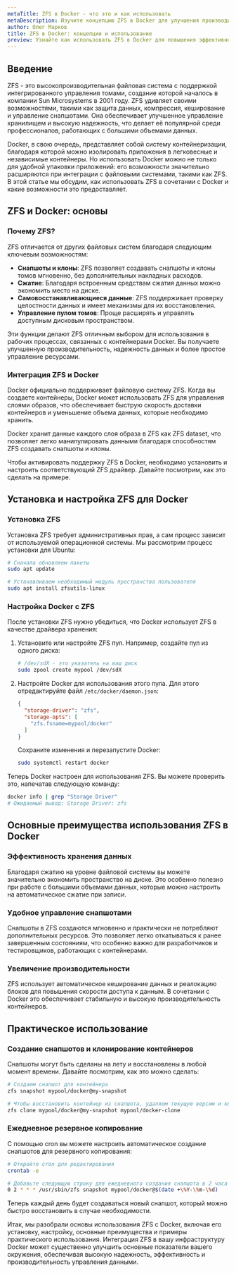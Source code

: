 ```yaml
---
metaTitle: ZFS в Docker - что это и как использовать
metaDescription: Изучите концепцию ZFS в Docker для улучшения производительности и надежности контейнеров рассмотрите возможности интеграции и примеры использования
author: Олег Марков
title: ZFS в Docker: концепции и использование
preview: Узнайте как использовать ZFS в Docker для повышения эффективности контейнеризации примеры и особенности интеграции помогут вам освоить технологию
---
```


## Введение

ZFS - это высокопроизводительная файловая система с поддержкой интегрированного управления томами, создание которой началось в компании Sun Microsystems в 2001 году. ZFS удивляет своими возможностями, такими как защита данных, компрессия, кеширование и управление снапшотами. Она обеспечивает улучшенное управление хранилищем и высокую надежность, что делает её популярной среди профессионалов, работающих с большими объемами данных.

Docker, в свою очередь, представляет собой систему контейнеризации, благодаря которой можно изолировать приложения в легковесные и независимые контейнеры. Но использовать Docker можно не только для удобной упаковки приложений: его возможности значительно расширяются при интеграции с файловыми системами, такими как ZFS. В этой статье мы обсудим, как использовать ZFS в сочетании с Docker и какие возможности это предоставляет.

## ZFS и Docker: основы

### Почему ZFS?

ZFS отличается от других файловых систем благодаря следующим ключевым возможностям:
- **Снапшоты и клоны**: ZFS позволяет создавать снапшоты и клоны томов мгновенно, без дополнительных накладных расходов.
- **Сжатие**: Благодаря встроенным средствам сжатия данных можно экономить место на диске.
- **Самовосстанавливающиеся данные**: ZFS поддерживает проверку целостности данных и имеет механизмы для их восстановления.
- **Управление пулом томов**: Проще расширять и управлять доступным дисковым пространством.

Эти функции делают ZFS отличным выбором для использования в рабочих процессах, связанных с контейнерами Docker. Вы получаете улучшенную производительность, надежность данных и более простое управление ресурсами.

### Интеграция ZFS и Docker

Docker официально поддерживает файловую систему ZFS. Когда вы создаете контейнеры, Docker может использовать ZFS для управления слоями образов, что обеспечивает быструю скорость доставки контейнеров и уменьшение объема данных, которые необходимо хранить.

Docker хранит данные каждого слоя образа в ZFS как ZFS dataset, что позволяет легко манипулировать данными благодаря способностям ZFS создавать снапшоты и клоны.

Чтобы активировать поддержку ZFS в Docker, необходимо установить и настроить соответствующий ZFS драйвер. Давайте посмотрим, как это сделать на примере.

## Установка и настройка ZFS для Docker

### Установка ZFS

Установка ZFS требует административных прав, а сам процесс зависит от используемой операционной системы. Мы рассмотрим процесс установки для Ubuntu:

```bash
# Сначала обновляем пакеты
sudo apt update

# Устанавливаем необходимый модуль пространства пользователя
sudo apt install zfsutils-linux
```

### Настройка Docker с ZFS

После установки ZFS нужно убедиться, что Docker использует ZFS в качестве драйвера хранения:

1. Установите или настройте ZFS пул. Например, создайте пул из одного диска:
   ```bash
   # /dev/sdX - это указатель на ваш диск
   sudo zpool create mypool /dev/sdX
   ```

2. Настройте Docker для использования этого пула. Для этого отредактируйте файл `/etc/docker/daemon.json`:
   ```json
   {
     "storage-driver": "zfs",
     "storage-opts": [
       "zfs.fsname=mypool/docker"
     ]
   }
   ```

   Сохраните изменения и перезапустите Docker:
   ```bash
   sudo systemctl restart docker
   ```

Теперь Docker настроен для использования ZFS. Вы можете проверить это, напечатав следующую команду:

```bash
docker info | grep "Storage Driver"
# Ожидаемый вывод: Storage Driver: zfs
```

## Основные преимущества использования ZFS в Docker

### Эффективность хранения данных

Благодаря сжатию на уровне файловой системы вы можете значительно экономить пространство на диске. Это особенно полезно при работе с большими объемами данных, которые можно настроить на автоматическое сжатие при записи.

### Удобное управление снапшотами

Снапшоты в ZFS создаются мгновенно и практически не потребляют дополнительных ресурсов. Это позволяет легко откатываться к ранее завершенным состояниям, что особенно важно для разработчиков и тестировщиков, работающих с контейнерами.

### Увеличение производительности

ZFS использует автоматическое кеширование данных и реалокацию блоков для повышения скорости доступа к данным. В сочетании с Docker это обеспечивает стабильную и высокую производительность контейнеров.

## Практическое использование

### Создание снапшотов и клонирование контейнеров

Снапшоты могут быть сделаны на лету и восстановлены в любой момент времени. Давайте посмотрим, как это можно сделать:

```bash
# Создаем снапшот для контейнера
zfs snapshot mypool/docker@my-snapshot

# Чтобы восстановить контейнер из снапшота, удаляем текущую версию и клонируем снапшот
zfs clone mypool/docker@my-snapshot mypool/docker-clone
```

### Ежедневное резервное копирование

С помощью cron вы можете настроить автоматическое создание снапшотов для резервного копирования:

```bash
# Откройте cron для редактирования
crontab -e

# Добавьте следующую строку для ежедневного создания снапшота в 2 часа ночи
0 2 * * * /usr/sbin/zfs snapshot mypool/docker@$(date +\%Y-\%m-\%d)
```

Теперь каждый день будет создаваться новый снапшот, который можно быстро восстановить в случае необходимости.

Итак, мы разобрали основы использования ZFS с Docker, включая его установку, настройку, основные преимущества и примеры практического использования. Интеграция ZFS в вашу инфраструктуру Docker может существенно улучшить основные показатели вашего окружения, обеспечивая высокую надежность, эффективность и производительность управления данными.